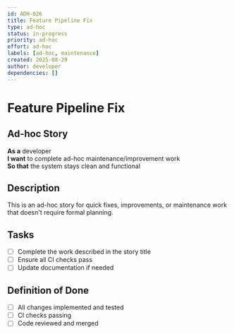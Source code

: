 ```yaml
---
id: ADH-026
title: Feature Pipeline Fix
type: ad-hoc
status: in-progress  
priority: ad-hoc
effort: ad-hoc
labels: [ad-hoc, maintenance]
created: 2025-08-29
author: developer
dependencies: []
---
```


# Feature Pipeline Fix

## Ad-hoc Story

**As a** developer  
**I want** to complete ad-hoc maintenance/improvement work  
**So that** the system stays clean and functional

## Description

This is an ad-hoc story for quick fixes, improvements, or maintenance work that doesn't require formal planning.

## Tasks

- [ ] Complete the work described in the story title
- [ ] Ensure all CI checks pass
- [ ] Update documentation if needed

## Definition of Done

- [ ] All changes implemented and tested
- [ ] CI checks passing
- [ ] Code reviewed and merged
